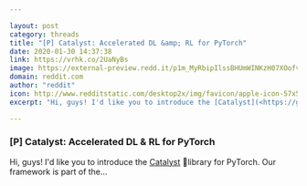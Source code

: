 ```yaml
---

layout: post
category: threads
title: "[P] Catalyst: Accelerated DL &amp; RL for PyTorch"
date: 2020-01-30 14:37:38
link: https://vrhk.co/2UaNyBs
image: https://external-preview.redd.it/p1m_MyRbipIlssBHUmWINKzH07XOofv01LDvxRKGNTc.jpg?width=400&height=209.42408377&auto=webp&s=ff42f214af12b25e37d9e2fef842cd8d0fa4fe7f
domain: reddit.com
author: "reddit"
icon: http://www.redditstatic.com/desktop2x/img/favicon/apple-icon-57x57.png
excerpt: "Hi, guys! I'd like you to introduce the [Catalyst](<https://github.com/catalyst-team/catalyst>) 🧪library for PyTorch. Our framework is part of the..."

---
```


### [P] Catalyst: Accelerated DL &amp; RL for PyTorch

Hi, guys! I'd like you to introduce the [Catalyst](<https://github.com/catalyst-team/catalyst>) 🧪library for PyTorch. Our framework is part of the...